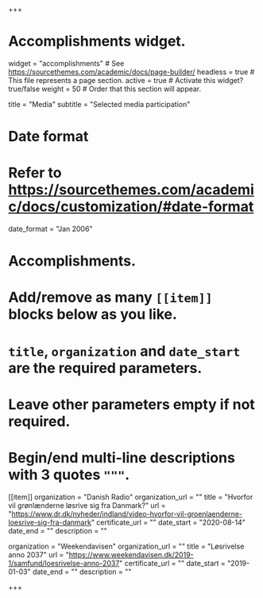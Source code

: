 +++
# Accomplishments widget.
widget = "accomplishments"  # See https://sourcethemes.com/academic/docs/page-builder/
headless = true  # This file represents a page section.
active = true  # Activate this widget? true/false
weight = 50  # Order that this section will appear.

title = "Media"
subtitle = "Selected media participation"

# Date format
#   Refer to https://sourcethemes.com/academic/docs/customization/#date-format
date_format = "Jan 2006"

# Accomplishments.
#   Add/remove as many `[[item]]` blocks below as you like.
#   `title`, `organization` and `date_start` are the required parameters.
#   Leave other parameters empty if not required.
#   Begin/end multi-line descriptions with 3 quotes `"""`.

[[item]]
  organization = "Danish Radio"
  organization_url = ""
  title = "Hvorfor vil grønlænderne løsrive sig fra Danmark?"
  url = "https://www.dr.dk/nyheder/indland/video-hvorfor-vil-groenlaenderne-loesrive-sig-fra-danmark"
  certificate_url = ""
  date_start = "2020-08-14"
  date_end = ""
  description = ""
  
  organization = "Weekendavisen"
  organization_url = ""
  title = "Løsrivelse anno 2037"
  url = "https://www.weekendavisen.dk/2019-1/samfund/loesrivelse-anno-2037"
  certificate_url = ""
  date_start = "2019-01-03"
  date_end = ""
  description = ""

+++
